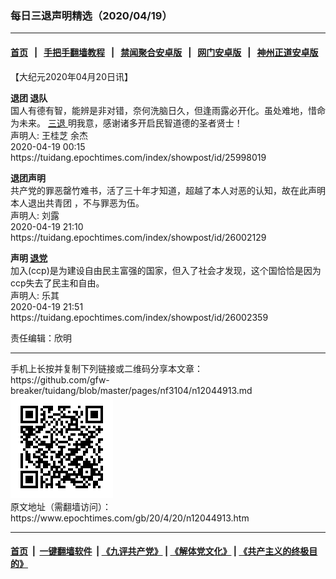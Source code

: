 ### 每日三退声明精选（2020/04/19）
------------------------

#### [首页](https://github.com/gfw-breaker/banned-news1/blob/master/README.md) &nbsp;&nbsp;|&nbsp;&nbsp; [手把手翻墙教程](https://github.com/gfw-breaker/guides/wiki) &nbsp;&nbsp;|&nbsp;&nbsp; [禁闻聚合安卓版](https://github.com/gfw-breaker/bn-android) &nbsp;&nbsp;|&nbsp;&nbsp; [网门安卓版](https://github.com/oGate2/oGate) &nbsp;&nbsp;|&nbsp;&nbsp; [神州正道安卓版](https://github.com/SzzdOgate/update) 



<div class="post_content" id="artbody" itemprop="articleBody">
 <!-- article content begin -->
 <p>
  【大纪元2020年04月20日讯】
 </p>
 <p>
  <strong>
   退团 退队
  </strong>
  <br/>
  国人有德有智，能辨是非对错，奈何洗脑日久，但逢雨露必开化。虽处难地，惜命为未来。
  <a href="https://www.epochtimes.com/gb/tag/%E4%B8%89%E9%80%80.html">
   三退
  </a>
  明我意，感谢诸多开启民智道德的圣者贤士！
  <br/>
  声明人: 王桂芝 余杰
  <br/>
  2020-04-19 00:15
  <br/>
  https://tuidang.epochtimes.com/index/showpost/id/25998019
 </p>
 <p>
  <strong>
   退团声明
  </strong>
  <br/>
  共产党的罪恶罄竹难书，活了三十年才知道，超越了本人对恶的认知，故在此声明本人退出共青团 ，不与罪恶为伍。
  <br/>
  声明人: 刘露
  <br/>
  2020-04-19 21:10
  <br/>
  https://tuidang.epochtimes.com/index/showpost/id/26002129
 </p>
 <p>
  <strong>
   声明
   <a href="https://www.epochtimes.com/gb/tag/%E9%80%80%E5%85%9A.html">
    退党
   </a>
  </strong>
  <br/>
  加入(ccp)是为建设自由民主富强的国家，但入了社会才发现，这个国恰恰是因为ccp失去了民主和自由。
  <br/>
  声明人: 乐其
  <br/>
  2020-04-19 21:51
  <br/>
  https://tuidang.epochtimes.com/index/showpost/id/26002359
 </p>
 <p>
  责任编辑：欣明
 </p>
 <!-- article content end -->
 <div id="below_article_ad">
 </div>
</div>

<hr/>
手机上长按并复制下列链接或二维码分享本文章：<br/>
https://github.com/gfw-breaker/tuidang/blob/master/pages/nf3104/n12044913.md <br/>
<a href='https://github.com/gfw-breaker/tuidang/blob/master/pages/nf3104/n12044913.md'><img src='https://github.com/gfw-breaker/tuidang/blob/master/pages/nf3104/n12044913.md.png'/></a> <br/>
原文地址（需翻墙访问）：https://www.epochtimes.com/gb/20/4/20/n12044913.htm


------------------------
#### [首页](https://github.com/gfw-breaker/banned-news/blob/master/README.md) &nbsp;|&nbsp; [一键翻墙软件](https://github.com/gfw-breaker/nogfw/blob/master/README.md) &nbsp;| [《九评共产党》](https://github.com/gfw-breaker/9ping.md/blob/master/README.md#九评之一评共产党是什么) | [《解体党文化》](https://github.com/gfw-breaker/jtdwh.md/blob/master/README.md) | [《共产主义的终极目的》](https://github.com/gfw-breaker/gczydzjmd.md/blob/master/README.md)


<img src='http://gfw-breaker.win/tuidang/pages/nf3104/n12044913.md' width='0px' height='0px'/>
